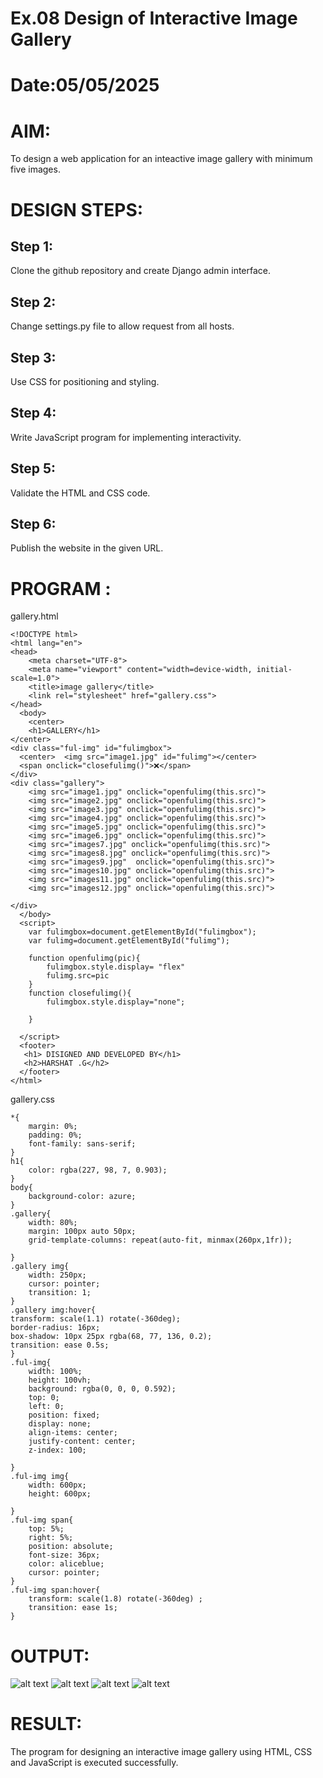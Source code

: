 # Ex.08 Design of Interactive Image Gallery
# Date:05/05/2025
# AIM:
To design a web application for an inteactive image gallery with minimum five images.

# DESIGN STEPS:
## Step 1:
Clone the github repository and create Django admin interface.

## Step 2:
Change settings.py file to allow request from all hosts.

## Step 3:
Use CSS for positioning and styling.

## Step 4:
Write JavaScript program for implementing interactivity.

## Step 5:
Validate the HTML and CSS code.

## Step 6:
Publish the website in the given URL.

# PROGRAM :
gallery.html
```
<!DOCTYPE html>
<html lang="en">
<head>
    <meta charset="UTF-8">
    <meta name="viewport" content="width=device-width, initial-scale=1.0">
    <title>image gallery</title>
    <link rel="stylesheet" href="gallery.css">
</head>
  <body>
    <center>
    <h1>GALLERY</h1>
</center>
<div class="ful-img" id="fulimgbox">
  <center>  <img src="image1.jpg" id="fulimg"></center>
  <span onclick="closefulimg()">❌</span>
</div>
<div class="gallery">
    <img src="image1.jpg" onclick="openfulimg(this.src)">
    <img src="image2.jpg" onclick="openfulimg(this.src)">
    <img src="image3.jpg" onclick="openfulimg(this.src)">
    <img src="image4.jpg" onclick="openfulimg(this.src)">
    <img src="image5.jpg" onclick="openfulimg(this.src)">
    <img src="image6.jpg" onclick="openfulimg(this.src)">
    <img src="images7.jpg" onclick="openfulimg(this.src)">
    <img src="images8.jpg" onclick="openfulimg(this.src)">
    <img src="images9.jpg"  onclick="openfulimg(this.src)">
    <img src="images10.jpg" onclick="openfulimg(this.src)">
    <img src="images11.jpg" onclick="openfulimg(this.src)">
    <img src="images12.jpg" onclick="openfulimg(this.src)">
    
</div>
  </body>
  <script>
    var fulimgbox=document.getElementById("fulimgbox");
    var fulimg=document.getElementById("fulimg");

    function openfulimg(pic){
        fulimgbox.style.display= "flex"
        fulimg.src=pic
    }
    function closefulimg(){
        fulimgbox.style.display="none";
       
    }
    
  </script>
  <footer>
   <h1> DISIGNED AND DEVELOPED BY</h1>
   <h2>HARSHAT .G</h2>
  </footer>
</html>
```
gallery.css
```
*{
    margin: 0%;
    padding: 0%;
    font-family: sans-serif;
}
h1{
    color: rgba(227, 98, 7, 0.903);
}
body{
    background-color: azure;
}
.gallery{
    width: 80%;
    margin: 100px auto 50px;
    grid-template-columns: repeat(auto-fit, minmax(260px,1fr));
     
}
.gallery img{
    width: 250px;
    cursor: pointer;
    transition: 1;
}
.gallery img:hover{
transform: scale(1.1) rotate(-360deg);
border-radius: 16px;
box-shadow: 10px 25px rgba(68, 77, 136, 0.2);
transition: ease 0.5s;
}
.ful-img{
    width: 100%;
    height: 100vh;
    background: rgba(0, 0, 0, 0.592);
    top: 0;
    left: 0;
    position: fixed;
    display: none;
    align-items: center;
    justify-content: center;
    z-index: 100;

}
.ful-img img{
    width: 600px;
    height: 600px;
    
}
.ful-img span{
    top: 5%;
    right: 5%;
    position: absolute;
    font-size: 36px;
    color: aliceblue;
    cursor: pointer;
}
.ful-img span:hover{
    transform: scale(1.8) rotate(-360deg) ;
    transition: ease 1s;
}
```
# OUTPUT:
![alt text](<Screenshot 2025-05-05 132722.png>)
![alt text](<Screenshot 2025-05-05 132921.png>)
![alt text](<Screenshot 2025-05-05 132938.png>)
![alt text](<Screenshot 2025-05-05 133021.png>)
# RESULT:
The program for designing an interactive image gallery using HTML, CSS and JavaScript is executed successfully.
